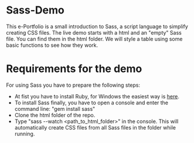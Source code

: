# Sass-Demo

This e-Portfolio is a small introduction to Sass, a script language to simplify creating CSS files.
The live demo starts with a html and an "empty" Sass file. You can find them in the html folder. We will style a table using some basic functions to see how they work.

# Requirements for the demo

For using Sass you have to prepare the following steps:

- At fist you have to install Ruby, for Windows the easiest way is [here](https://rubyinstaller.org/).
- To install Sass finally, you have to open a console and enter the command line:
  "gem install sass"
- Clone the html folder of the repo.
- Type "sass --watch <path_to_html_folder>" in the console. This will automatically create CSS files from all Sass files in the folder while running.
